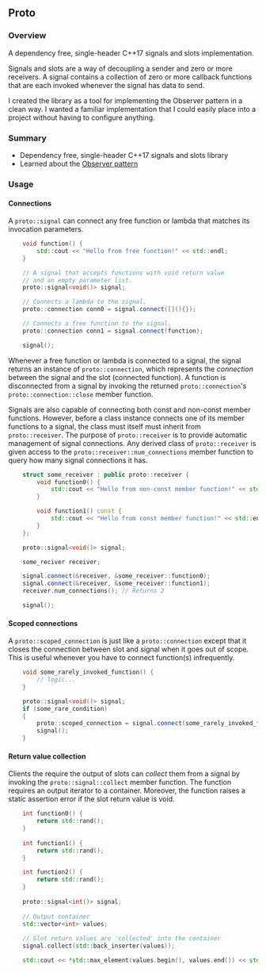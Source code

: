 ## Proto

### Overview

A dependency free, single-header C++17 signals and slots implementation.

Signals and slots are a way of decoupling a sender and zero or more receivers.
A signal contains a collection of zero or more callback functions that are each
invoked whenever the signal has data to send.
 
I created the library as a tool for implementing the Observer pattern in a clean
way. I wanted a familiar implementation that I could easily place into a project
without having to configure anything.

### Summary
- Dependency free, single-header C++17 signals and slots library
- Learned about the [Observer pattern](https://en.wikipedia.org/wiki/Observer_pattern)

### Usage

#### Connections
A `proto::signal` can connect any free function or lambda that matches its
invocation parameters.
```cpp
    void function() {
        std::cout << "Hello from free function!" << std::endl;    
    }

    // A signal that accepts functions with void return value
    // and an empty parameter list.
    proto::signal<void()> signal;

    // Connects a lambda to the signal.
    proto::connection conn0 = signal.connect([](){});

    // Connects a free function to the signal.
    proto::connection conn1 = signal.connect(function);

    signal();
```

Whenever a free function or lambda is connected to a signal, the signal returns
an instance of `proto::connection`, which represents the *connection* between
the signal and the slot (connected function). A function is disconnected from a signal
by invoking the returned `proto::connection`'s `proto::connection::close` member 
function.

Signals are also capable of connecting both const and non-const member functions. 
However, before a class instance connects one of its member functions to a signal, 
the class must itself must inherit from `proto::receiver`. The purpose of 
`proto::receiver` is to provide automatic management of signal connections. Any
derived class of `proto::receiver` is given access to the `proto::receiver::num_connections`
member function to query how many signal connections it has.

```cpp
    struct some_receiver : public proto::receiver {
        void function0() {
            std::cout << "Hello from non-const member function!" << std::endl;
        }

        void function1() const {
            std::cout << "Hello from const member function!" << std::endl;
        }
    };

    proto::signal<void()> signal;

    some_reciver receiver;

    signal.connect(&receiver, &some_receiver::function0);
    signal.connect(&receiver, &some_receiver::function1);
    receiver.num_connections(); // Returns 2

    signal();
```

#### Scoped connections

A `proto::scoped_connection` is just like a `proto::connection` except that it
closes the connection between slot and signal when it goes out of scope. This is useful
whenever you have to connect function(s) infrequently.

```cpp
    void some_rarely_invoked_function() {
        // logic...
    }

    proto::signal<void()> signal;
    if (some_rare_condition)
    {
        proto::scoped_connection = signal.connect(some_rarely_invoked_function);
        signal();
    }
```

#### Return value collection

Clients the require the output of slots can *collect* them from a signal by invoking the
`proto::signal::collect` member function. The function requires an output iterator to
a container. Moreover, the function raises a static assertion error if the slot return 
value is void.

```cpp
    int function0() {
        return std::rand();
    }
    
    int function1() {
        return std::rand();
    }

    int function2() {
        return std::rand();
    }
    
    proto::signal<int()> signal;
    
    // Output container
    std::vector<int> values;
    
    // Slot return values are 'collected' into the container
    signal.collect(std::back_inserter(values));

    std::cout << *std::max_element(values.begin(), values.end()) << std::endl;

```